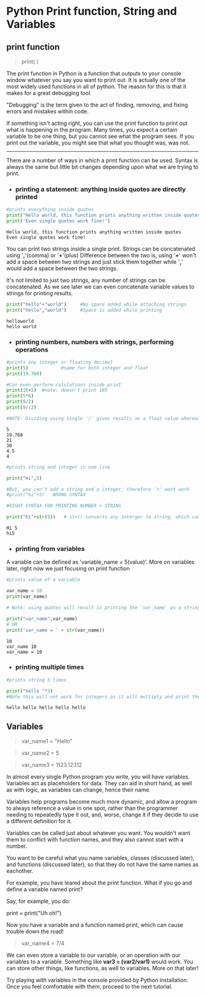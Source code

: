 
# Python Print function, String and Variables

## print function

>print( )

The print function in Python is a function that outputs to your console window whatever you say you want to print out. It is actually one of the most widely used functions in all of python. The reason for this is that it makes for a great debugging tool.

"Debugging" is the term given to the act of finding, removing, and fixing errors and mistakes within code.

If something isn't acting right, you can use the print function to print out what is happening in the program. Many times, you expect a certain variable to be one thing, but you cannot see what the program sees. If you print out the variable, you might see that what you thought was, was not.

***
There are a number of ways in which a print function can be used. Syntax is always the same but little bit changes depending upon what we are trying to print.

* ### printing a statement: anything inside quotes are directly printed


```python
#prints everything inside quotes
print("Hello world, this function prints anything written inside quotes")
print('Even single quotes work fine!')
```

    Hello world, this function prints anything written inside quotes
    Even single quotes work fine!


You can print two strings inside a single print. Strings can be concatenated using '__,__'(comma) or '__+__'(plus)
Difference between the two is, using '__+__' won't add a space between two strings and just stick them together while '__,__' would add a space between the two strings.

It's not limited to just two strings, any number of strings can be concatenated. As we see later we can even concatenate variable values to strings for printing results.


```python
print("hello"+"world")     #No space added while attaching strings
print("hello","world")     #Space is added while printing
```

    helloworld
    hello world


* ### printing numbers, numbers with strings, performing operations


```python
#prints any integer or floating decimal
print(5)            #same for both integer and float
print(19.768)

#Can even perform calulations inside print
print(16+5)  #note: doesn't print 165
print(5*6)
print(9/2)
print(9//2)

#NOTE: Dividing using single '/' gives results as a float value whereas using '//' gives floored integer value
```

    5
    19.768
    21
    30
    4.5
    4



```python
#prints string and integer in one line

print("Hi",5)

#But, you can't add a string and a integer, therefore '+' wont work
#print("hi"+5)   WRONG SYNTAX

#RIGHT SYNTAX FOR PRINTING NUMBER + STRING

print("hi"+str(5))   # str() converts any interger to string, which can be concatenated with other strings

```

    Hi 5
    hi5


* ### printing from variables

A variable can be defined as 'variable_name = 5(value)'.
More on variables later, right now we just focusing on print function


```python
#prints value of a variable

var_name = 10
print(var_name)

# Note: using quotes will result in printing the 'var_name' as a string

print("var_name",var_name)
# OR
print('var_name = ' + str(var_name))
```

    10
    var_name 10
    var_name = 10


* ### printing multiple times


```python
#prints string 5 times

print("hello "*5)
#Note this will not work for integers as it will multiply and print the product
```

    hello hello hello hello hello 


## Variables

> var_name1 = "Hello"

> var_name2 = 5

> var_name3 = 1123.12312

In almost every single Python program you write, you will have variables. Variables act as placeholders for data. They can aid in short hand, as well as with logic, as variables can change, hence their name.

Variables help programs become much more dynamic, and allow a program to always reference a value in one spot, rather than the programmer needing to repeatedly type it out, and, worse, change it if they decide to use a different definition for it.

Variables can be called just about whatever you want. You wouldn't want them to conflict with function names, and they also cannot start with a number.

You want to be careful what you name variables, classes (discussed later), and functions (discussed later), so that they do not have the same names as eachother.

For example, you have leared about the print function. What if you go and define a variable named print?

Say, for example, you do:

print = print("Uh oh!")

Now you have a variable and a function named print, which can cause trouble down the road!


> var_name4 = 7/4

We can even store a variable to our variable, or an operation with our variables to a variable. Something like **var3 = (var2/var1)** would work. You can store other things, like functions, as well to variables. More on that later!

Try playing with variables in the console provided by Python installation. Once you feel comfortable with them, proceed to the next tutorial.
